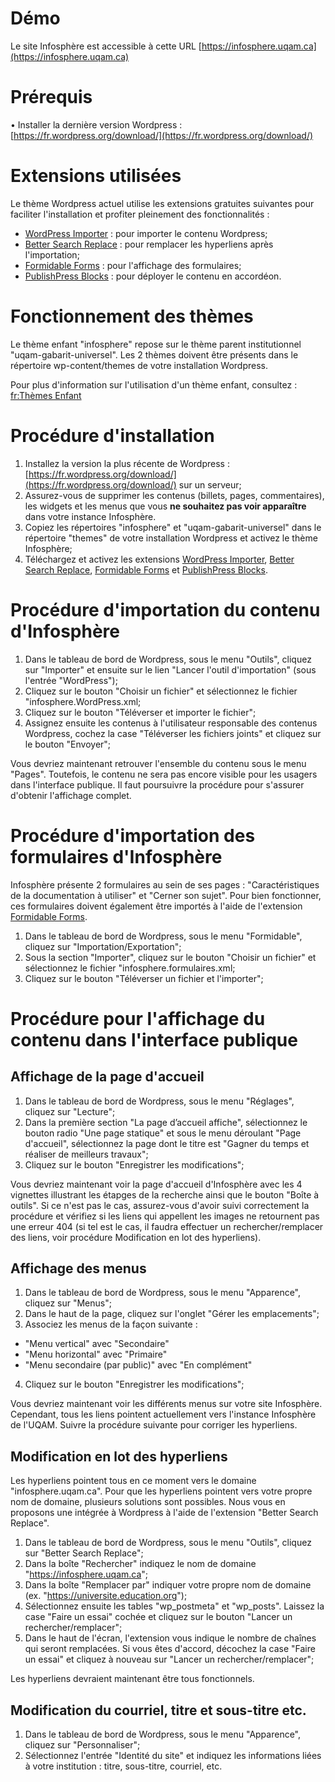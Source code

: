 # Démo
Le site Infosphère est accessible à cette URL [https://infosphere.uqam.ca](https://infosphere.uqam.ca)

# Prérequis
•	Installer la dernière version Wordpress : [https://fr.wordpress.org/download/](https://fr.wordpress.org/download/) 


# Extensions utilisées
Le thème Wordpress actuel utilise les extensions gratuites suivantes pour faciliter l'installation et profiter pleinement des fonctionnalités :

- [WordPress Importer](https://en-ca.wordpress.org/plugins/wordpress-importer/) : pour importer le contenu Wordpress;
- [Better Search Replace](https://en-ca.wordpress.org/plugins/better-search-replace/) : pour remplacer les hyperliens après l'importation;
- [Formidable Forms](https://en-ca.wordpress.org/plugins/formidable/) : pour l'affichage des formulaires;
- [PublishPress Blocks](https://wordpress.org/plugins/advanced-gutenberg/) : pour déployer le contenu en accordéon.


# Fonctionnement des thèmes
Le thème enfant "infosphere" repose sur le thème parent institutionnel "uqam-gabarit-universel". Les 2 thèmes doivent être présents dans le répertoire wp-content/themes de votre installation Wordpress.

Pour plus d'information sur l'utilisation d'un thème enfant, consultez : [fr:Thèmes Enfant](https://codex.wordpress.org/fr:Th%C3%A8mes_Enfant)

# Procédure d'installation
1. Installez la version la plus récente de Wordpress : [https://fr.wordpress.org/download/](https://fr.wordpress.org/download/) sur un serveur;
2. Assurez-vous de supprimer les contenus (billets, pages, commentaires), les widgets et les menus que vous **ne souhaitez pas voir apparaître** dans votre instance Infosphère.
3. Copiez les répertoires "infosphere" et "uqam-gabarit-universel" dans le répertoire "themes" de votre installation Wordpress et activez le thème Infosphère;
4. Téléchargez et activez les extensions [WordPress Importer](https://en-ca.wordpress.org/plugins/wordpress-importer/), [Better Search Replace](https://en-ca.wordpress.org/plugins/better-search-replace/), [Formidable Forms](https://en-ca.wordpress.org/plugins/formidable/) et [PublishPress Blocks](https://wordpress.org/plugins/advanced-gutenberg/).

# Procédure d'importation du contenu d'Infosphère
1. Dans le tableau de bord de Wordpress, sous le menu "Outils", cliquez sur "Importer" et ensuite sur le lien "Lancer l'outil d'importation" (sous l'entrée "WordPress");
2. Cliquez sur le bouton "Choisir un fichier" et sélectionnez le fichier "infosphere.WordPress.xml;
3. Cliquez sur le bouton "Téléverser et importer le fichier";
4. Assignez ensuite les contenus à l'utilisateur responsable des contenus Wordpress, cochez la case "Téléverser les fichiers joints" et cliquez sur le bouton "Envoyer";

Vous devriez maintenant retrouver l'ensemble du contenu sous le menu "Pages". Toutefois, le contenu ne sera pas encore visible pour les usagers dans l'interface publique. Il faut poursuivre la procédure pour s'assurer d'obtenir l'affichage complet.

# Procédure d'importation des formulaires d'Infosphère
Infosphère présente 2 formulaires au sein de ses pages : "Caractéristiques de la documentation à utiliser" et "Cerner son sujet". Pour bien fonctionner, ces formulaires doivent également être importés à l'aide de l'extension [Formidable Forms](https://en-ca.wordpress.org/plugins/formidable/).

1. Dans le tableau de bord de Wordpress, sous le menu "Formidable", cliquez sur "Importation/Exportation";
2. Sous la section "Importer", cliquez sur le bouton "Choisir un fichier" et sélectionnez le fichier "infosphere.formulaires.xml;
3. Cliquez sur le bouton "Téléverser un fichier et l'importer";

# Procédure pour l'affichage du contenu dans l'interface publique
## Affichage de la page d'accueil
1. Dans le tableau de bord de Wordpress, sous le menu "Réglages", cliquez sur "Lecture";
2. Dans la première section "La page d’accueil affiche", sélectionnez le bouton radio "Une page statique" et sous le menu déroulant "Page d'accueil", sélectionnez la page dont le titre est "Gagner du temps et réaliser de meilleurs travaux";
3. Cliquez sur le bouton "Enregistrer les modifications"; 

Vous devriez maintenant voir la page d'accueil d'Infosphère avec les 4 vignettes illustrant les étapges de la recherche ainsi que le bouton "Boîte à outils". Si ce n'est pas le cas, assurez-vous d'avoir suivi correctement la procédure et vérifiez si les liens qui appellent les images ne retournent pas une erreur 404 (si tel est le cas, il faudra effectuer un rechercher/remplacer des liens, voir procédure Modification en lot des hyperliens). 

## Affichage des menus
1. Dans le tableau de bord de Wordpress, sous le menu "Apparence", cliquez sur "Menus";
2. Dans le haut de la page, cliquez sur l'onglet "Gérer les emplacements";
3. Associez les menus de la façon suivante :
 * "Menu vertical" avec "Secondaire"
 * "Menu horizontal" avec "Primaire"
 * "Menu secondaire (par public)" avec "En complément"
4. Cliquez sur le bouton "Enregistrer les modifications";
 
Vous devriez maintenant voir les différents menus sur votre site Infosphère. Cependant, tous les liens pointent actuellement vers l'instance Infosphère de l'UQAM. Suivre la procédure suivante pour corriger les hyperliens.


## Modification en lot des hyperliens
Les hyperliens pointent tous en ce moment vers le domaine "infosphere.uqam.ca". Pour que les hyperliens pointent vers votre propre nom de domaine, plusieurs solutions sont possibles. Nous vous en proposons une intégrée à Wordpress à l'aide de l'extension "Better Search Replace".
1. Dans le tableau de bord de Wordpress, sous le menu "Outils", cliquez sur "Better Search Replace";
2. Dans la boîte "Rechercher" indiquez le nom de domaine "https://infosphere.uqam.ca";
3. Dans la boîte "Remplacer par" indiquer votre propre nom de domaine (ex. "https://universite.education.org");
4. Sélectionnez ensuite les tables "wp_postmeta" et "wp_posts". Laissez la case "Faire un essai" cochée et cliquez sur le bouton "Lancer un rechercher/remplacer";
5. Dans le haut de l'écran, l'extension vous indique le nombre de chaînes qui seront remplacées. Si vous êtes d'accord, décochez la case "Faire un essai" et cliquez à nouveau sur "Lancer un rechercher/remplacer";

Les hyperliens devraient maintenant être tous fonctionnels.

## Modification du courriel, titre et sous-titre etc.
1. Dans le tableau de bord de Wordpress, sous le menu "Apparence", cliquez sur "Personnaliser";
2. Sélectionnez l'entrée "Identité du site" et indiquez les informations liées à votre institution : titre, sous-titre, courriel, etc.
